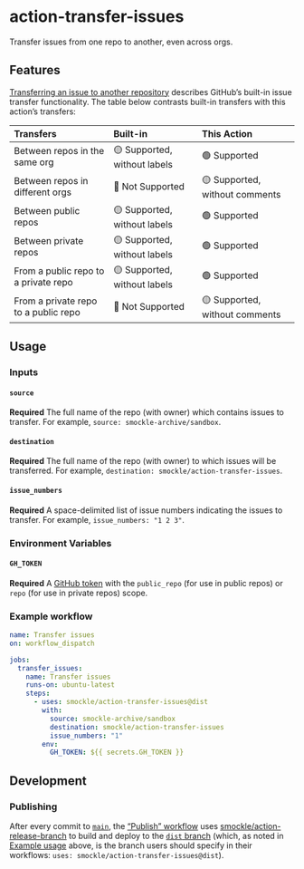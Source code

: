 # action-transfer-issues

Transfer issues from one repo to another, even across orgs.

## Features

[Transferring an issue to another repository](https://docs.github.com/en/issues/tracking-your-work-with-issues/transferring-an-issue-to-another-repository) describes GitHub’s built-in issue transfer functionality. The table below contrasts built-in transfers with this action’s transfers:

| Transfers                            | Built-in                     | This Action                    |
| :----------------------------------- | :--------------------------- | :----------------------------- |
| Between repos in the same org        | 🟡 Supported, without labels | 🟢 Supported                   |
| Between repos in different orgs      | 🔴 Not Supported             | 🟡 Supported, without comments |
| Between public repos                 | 🟡 Supported, without labels | 🟢 Supported                   |
| Between private repos                | 🟡 Supported, without labels | 🟢 Supported                   |
| From a public repo to a private repo | 🟡 Supported, without labels | 🟢 Supported                   |
| From a private repo to a public repo | 🔴 Not Supported             | 🟡 Supported, without comments |

## Usage

### Inputs

#### `source`

**Required** The full name of the repo (with owner) which contains issues to transfer. For example, `source: smockle-archive/sandbox`.

#### `destination`

**Required** The full name of the repo (with owner) to which issues will be transferred. For example, `destination: smockle/action-transfer-issues`.

#### `issue_numbers`

**Required** A space-delimited list of issue numbers indicating the issues to transfer. For example, `issue_numbers: "1 2 3"`.

### Environment Variables

#### `GH_TOKEN`

**Required** A [GitHub token](https://docs.github.com/en/github/authenticating-to-github/keeping-your-account-and-data-secure/creating-a-personal-access-token) with the `public_repo` (for use in public repos) or `repo` (for use in private repos) scope.

### Example workflow

```YAML
name: Transfer issues
on: workflow_dispatch

jobs:
  transfer_issues:
    name: Transfer issues
    runs-on: ubuntu-latest
    steps:
      - uses: smockle/action-transfer-issues@dist
        with:
          source: smockle-archive/sandbox
          destination: smockle/action-transfer-issues
          issue_numbers: "1"
        env:
          GH_TOKEN: ${{ secrets.GH_TOKEN }}
```

## Development

### Publishing

After every commit to [`main`](https://github.com/smockle/action-transfer-issues/tree/main), the [“Publish” workflow](https://github.com/smockle/action-transfer-issues/blob/main/.github/workflows/publish.yml) uses [smockle/action-release-branch](https://github.com/smockle/action-release-branch) to build and deploy to the [`dist` branch](https://github.com/smockle/action-transfer-issues/tree/dist) (which, as noted in [Example usage](#example-usage) above, is the branch users should specify in their workflows: `uses: smockle/action-transfer-issues@dist`).
